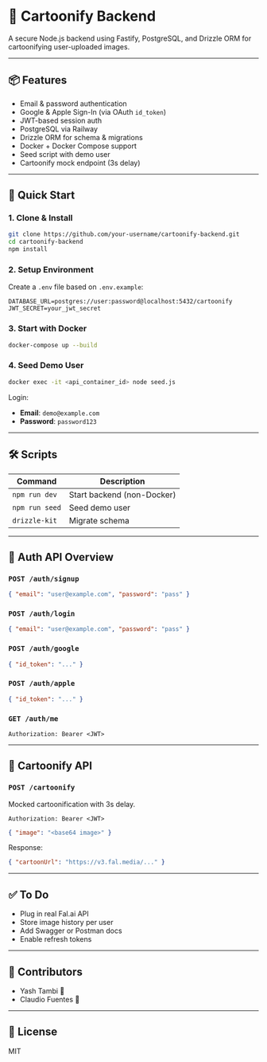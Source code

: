 # 🎨 Cartoonify Backend

A secure Node.js backend using Fastify, PostgreSQL, and Drizzle ORM for cartoonifying user-uploaded images.

---

## 📦 Features

- Email & password authentication
- Google & Apple Sign-In (via OAuth `id_token`)
- JWT-based session auth
- PostgreSQL via Railway
- Drizzle ORM for schema & migrations
- Docker + Docker Compose support
- Seed script with demo user
- Cartoonify mock endpoint (3s delay)

---

## 🚀 Quick Start

### 1. Clone & Install
```bash
git clone https://github.com/your-username/cartoonify-backend.git
cd cartoonify-backend
npm install
```

### 2. Setup Environment
Create a `.env` file based on `.env.example`:
```env
DATABASE_URL=postgres://user:password@localhost:5432/cartoonify
JWT_SECRET=your_jwt_secret
```

### 3. Start with Docker
```bash
docker-compose up --build
```

### 4. Seed Demo User
```bash
docker exec -it <api_container_id> node seed.js
```
Login:
- **Email**: `demo@example.com`
- **Password**: `password123`

---

## 🛠 Scripts

| Command            | Description                  |
|-------------------|------------------------------|
| `npm run dev`     | Start backend (non-Docker)   |
| `npm run seed`    | Seed demo user               |
| `drizzle-kit`     | Migrate schema               |

---

## 🧠 Auth API Overview

### `POST /auth/signup`
```json
{ "email": "user@example.com", "password": "pass" }
```
### `POST /auth/login`
```json
{ "email": "user@example.com", "password": "pass" }
```
### `POST /auth/google`
```json
{ "id_token": "..." }
```
### `POST /auth/apple`
```json
{ "id_token": "..." }
```
### `GET /auth/me`
```http
Authorization: Bearer <JWT>
```

---

## 🎨 Cartoonify API

### `POST /cartoonify`
Mocked cartoonification with 3s delay.
```http
Authorization: Bearer <JWT>
```
```json
{ "image": "<base64 image>" }
```
Response:
```json
{ "cartoonUrl": "https://v3.fal.media/..." }
```

---

## ✅ To Do
- Plug in real Fal.ai API
- Store image history per user
- Add Swagger or Postman docs
- Enable refresh tokens

---

## 👥 Contributors
- Yash Tambi 🎉
- Claudio Fuentes 🎉

---

## 📄 License
MIT
